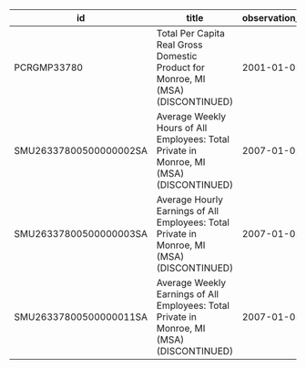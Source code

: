 | id                     | title                                                                                      | observation_start   | observation_end   |
|------------------------|--------------------------------------------------------------------------------------------|---------------------|-------------------|
| PCRGMP33780            | Total Per Capita Real Gross Domestic Product for Monroe, MI (MSA) (DISCONTINUED)           | 2001-01-01          | 2017-01-01        |
| SMU26337800500000002SA | Average Weekly Hours of All Employees: Total Private in Monroe, MI (MSA) (DISCONTINUED)    | 2007-01-01          | 2022-03-01        |
| SMU26337800500000003SA | Average Hourly Earnings of All Employees: Total Private in Monroe, MI (MSA) (DISCONTINUED) | 2007-01-01          | 2022-03-01        |
| SMU26337800500000011SA | Average Weekly Earnings of All Employees: Total Private in Monroe, MI (MSA) (DISCONTINUED) | 2007-01-01          | 2022-03-01        |